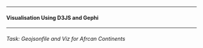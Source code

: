 ---------
#### Visualisation Using D3JS and Gephi
-------

###### Task: Geojsonfile and Viz  for Afrcan Continents 
